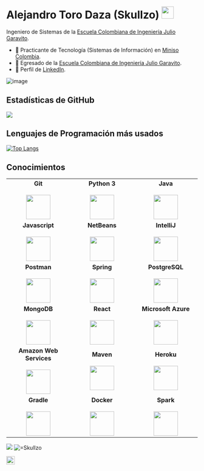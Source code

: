 <h1 align="left">Alejandro Toro Daza (Skullzo) <img height="32px" src="https://cdn.svgporn.com/logos/git-icon.svg"> </h1>

Ingeniero de Sistemas de la [Escuela Colombiana de Ingeniería Julio Garavito](https://www.escuelaing.edu.co/es/).

- 🔭 Practicante de Tecnología (Sistemas de Información) en [Miniso Colombia](https://www.miniso.co).
- 🌱 Egresado de la [Escuela Colombiana de Ingeniería Julio Garavito](https://www.escuelaing.edu.co/es/).
- 💼 Perfil de [LinkedIn](https://www.linkedin.com/in/alejandrotorodaza).

![image](https://user-images.githubusercontent.com/54339952/147365248-424d9f98-249b-459d-b35a-faabaec813ab.png)


<h2 align="left">Estadísticas de GitHub</h2>

<div>
    <img  src="https://github-readme-stats.vercel.app/api?username=Skullzo&show_icons=true&theme=dracula")>
</div>

<h2 align="left">Lenguajes de Programación más usados</h2>

[![Top Langs](https://github-readme-stats.vercel.app/api/top-langs/?username=Skullzo)](https://github.com/Skullzo/github-readme-stats) 

<h2 align="left">Conocimientos</h2>

<table>
  <tbody>
    <tr valign="top">
      <td width="25%" align="center">
        <span><b>Git</b></span><br><br>
        <img height="64px" src="https://cdn.svgporn.com/logos/git-icon.svg">
      </td>
      <td width="25%" align="center">
        <span><b>Python 3</b></span><br><br>
        <img height="64px" src="https://cdn.svgporn.com/logos/python.svg">
      </td>      
      <td width="25%" align="center">
        <span><b>Java</b></span><br><br>
        <img height="64px" src="https://cdn.svgporn.com/logos/java.svg">
      </td>
    </tr>
    <td width="25%" align="center">
      <span><b>Javascript</b></span><br><br>
      <img height="64px" src="https://cdn.svgporn.com/logos/javascript.svg">
    </td>    
    <td width="25%" align="center">
      <span><b>NetBeans</b></span><br><br>
      <img height="64px" src="https://upload.wikimedia.org/wikipedia/commons/9/98/Apache_NetBeans_Logo.svg">
    </td>
    <td width="25%" align="center">
      <span><b>IntelliJ</b></span><br><br>
      <img height="64px" src="https://cdn.svgporn.com/logos/intellij-idea.svg">
    </td> 
    </tr>
    <td width="25%" align="center">
      <span><b>Postman</b></span><br><br>
      <img height="64px" src="https://cdn.svgporn.com/logos/postman.svg">
    </td>        
    <td width="25%" align="center">
      <span><b>Spring</b></span><br><br>
      <img height="64px" src="https://cdn.svgporn.com/logos/spring.svg">
    </td>
    <td width="25%" align="center">
      <span><b>PostgreSQL</b></span><br><br>
      <img height="64px" src="https://cdn.svgporn.com/logos/postgresql.svg">
    </td>
    </tr>
    <td width="25%" align="center">
      <span><b>MongoDB</b></span><br><br>
      <img height="64px" src="https://cdn.svgporn.com/logos/mongodb.svg">
    </td>  
    <td width="25%" align="center">
      <span><b>React</b></span><br><br>
      <img height="64px" src="https://cdn.svgporn.com/logos/react.svg">
    </td>   
    <td width="25%" align="center">
      <span><b>Microsoft Azure</b></span><br><br>
      <img height="64px" src="https://cdn.svgporn.com/logos/microsoft-azure.svg">
    </td>
    </tr>
    <td width="25%" align="center">
      <span><b>Amazon Web Services</b></span><br><br>
      <img height="64px" src="https://cdn.svgporn.com/logos/aws.svg">
    </td>
    <td width="25%" align="center">
      <span><b>Maven</b></span><br><br>
      <img height="64px" src="https://cdn.svgporn.com/logos/maven.svg">
    </td>
    <td width="25%" align="center">
      <span><b>Heroku</b></span><br><br>
      <img height="64px" src="https://cdn.svgporn.com/logos/heroku.svg">
    </td>
    </tr>
    <td width="25%" align="center">
      <span><b>Gradle</b></span><br><br>
      <img height="64px" src="https://cdn.svgporn.com/logos/gradle.svg">
    </td>
    <td width="25%" align="center">
      <span><b>Docker</b></span><br><br>
      <img height="64px" src="https://cdn.svgporn.com/logos/docker.svg">
    </td>
    <td width="25%" align="center">
      <span><b>Spark</b></span><br><br>
      <img height="64px" src="https://cdn.svgporn.com/logos/spark.svg">
    </td>
  </tr>    
  </tbody>
</table>
</p>




</p>

<p align="left">

<img src="https://img.shields.io/badge/dynamic/json?color=brightgreen&label=followers&query=followers&url=https%3A%2F%2Fapi.github.com%2Fusers%2FSkullzo" />
<img src="https://komarev.com/ghpvc/?username=Skullzo" alt="=Skullzo" />

</p>

<a href="https://github.com/Skullzo">
  <img align="center" alt="Prashant's Github" width="22px" src="https://cdn.jsdelivr.net/npm/simple-icons@v3/icons/github.svg" />
</a>
